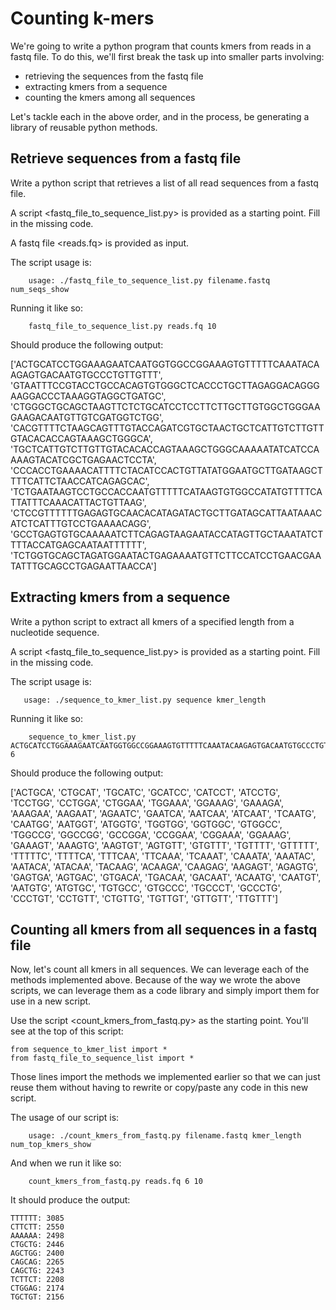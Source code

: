 # Counting k-mers

We're going to write a python program that counts kmers from reads in a fastq file.  To do this, we'll first break the task up into smaller parts involving:

* retrieving the sequences from the fastq file
* extracting kmers from a sequence
* counting the kmers among all sequences

Let's tackle each in the above order, and in the process, be generating a library of reusable python methods.



## Retrieve sequences from a fastq file

Write a python script that retrieves a list of all read sequences from a fastq file. 

A script <fastq_file_to_sequence_list.py> is provided as a starting point.  Fill in the missing code.

A fastq file <reads.fq> is provided as input.

The script usage is:

```
    usage: ./fastq_file_to_sequence_list.py filename.fastq num_seqs_show
```

Running it like so:

```
    fastq_file_to_sequence_list.py reads.fq 10
```

Should produce the following output:

['ACTGCATCCTGGAAAGAATCAATGGTGGCCGGAAAGTGTTTTTCAAATACAAGAGTGACAATGTGCCCTGTTGTTT', 'GTAATTTCCGTACCTGCCACAGTGTGGGCTCACCCTGCTTAGAGGACAGGGAAGGACCCTAAAGGTAGGCTGATGC', 'CTGGGCTGCAGCTAAGTTCTCTGCATCCTCCTTCTTGCTTGTGGCTGGGAAGAAGACAATGTTGTCGATGGTCTGG', 'CACGTTTTCTAAGCAGTTTGTACCAGATCGTGCTAACTGCTCATTGTCTTGTTGTACACACCAGTAAAGCTGGGCA', 'TGCTCATTGTCTTGTTGTACACACCAGTAAAGCTGGGCAAAAATATCATCCAAAAGTACATCGCTGAGAACTCCTA', 'CCCACCTGAAAACATTTTCTACATCCACTGTTATATGGAATGCTTGATAAGCTTTTCATTCTAACCATCAGAGCAC', 'TCTGAATAAGTCCTGCCACCAATGTTTTTCATAAGTGTGGCCATATGTTTTCATTATTTCAAACATTACTGTTAAG', 'CTCCGTTTTTTGAGAGTGCAACACATAGATACTGCTTGATAGCATTAATAAACATCTCATTTGTCCTGAAAACAGG', 'GCCTGAGTGTGCAAAAATCTTCAGAGTAAGAATACCATAGTTGCTAAATATCTTTTACCATGAGCAATAATTTTTT', 'TCTGGTGCAGCTAGATGGAATACTGAGAAAATGTTCTTCCATCCTGAACGAATATTTGCAGCCTGAGAATTAACCA']


## Extracting kmers from a sequence

Write a python script to extract all kmers of a specified length from a nucleotide sequence.

A script <fastq_file_to_sequence_list.py> is provided as a starting point.  Fill in the missing code.

The script usage is:

```
   usage: ./sequence_to_kmer_list.py sequence kmer_length
```

Running it like so:

```
    sequence_to_kmer_list.py ACTGCATCCTGGAAAGAATCAATGGTGGCCGGAAAGTGTTTTTCAAATACAAGAGTGACAATGTGCCCTGTTGTTT 6
```

Should produce the following output:

['ACTGCA', 'CTGCAT', 'TGCATC', 'GCATCC', 'CATCCT', 'ATCCTG', 'TCCTGG', 'CCTGGA', 'CTGGAA', 'TGGAAA', 'GGAAAG', 'GAAAGA', 'AAAGAA', 'AAGAAT', 'AGAATC', 'GAATCA', 'AATCAA', 'ATCAAT', 'TCAATG', 'CAATGG', 'AATGGT', 'ATGGTG', 'TGGTGG', 'GGTGGC', 'GTGGCC', 'TGGCCG', 'GGCCGG', 'GCCGGA', 'CCGGAA', 'CGGAAA', 'GGAAAG', 'GAAAGT', 'AAAGTG', 'AAGTGT', 'AGTGTT', 'GTGTTT', 'TGTTTT', 'GTTTTT', 'TTTTTC', 'TTTTCA', 'TTTCAA', 'TTCAAA', 'TCAAAT', 'CAAATA', 'AAATAC', 'AATACA', 'ATACAA', 'TACAAG', 'ACAAGA', 'CAAGAG', 'AAGAGT', 'AGAGTG', 'GAGTGA', 'AGTGAC', 'GTGACA', 'TGACAA', 'GACAAT', 'ACAATG', 'CAATGT', 'AATGTG', 'ATGTGC', 'TGTGCC', 'GTGCCC', 'TGCCCT', 'GCCCTG', 'CCCTGT', 'CCTGTT', 'CTGTTG', 'TGTTGT', 'GTTGTT', 'TTGTTT']


## Counting all kmers from all sequences in a fastq file

Now, let's count all kmers in all sequences.  We can leverage each of the methods implemented above. Because of the way we wrote the above scripts, we can leverage them as a code library and simply import them for use in a new script.

Use the script <count_kmers_from_fastq.py> as the starting point.  You'll see at the top of this script:

```
from sequence_to_kmer_list import *
from fastq_file_to_sequence_list import *
```

Those lines import the methods we implemented earlier so that we can just reuse them without having to rewrite or copy/paste any code in this new script.

The usage of our script is:

```
    usage: ./count_kmers_from_fastq.py filename.fastq kmer_length num_top_kmers_show
```

And when we run it like so:

```
    count_kmers_from_fastq.py reads.fq 6 10
```

It should produce the output:

```
TTTTTT: 3085
CTTCTT: 2550
AAAAAA: 2498
CTGCTG: 2446
AGCTGG: 2400
CAGCAG: 2265
CAGCTG: 2243
TCTTCT: 2208
CTGGAG: 2174
TGCTGT: 2156
```

